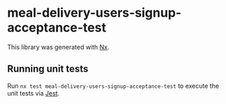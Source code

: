 # meal-delivery-users-signup-acceptance-test

This library was generated with [Nx](https://nx.dev).

## Running unit tests

Run `nx test meal-delivery-users-signup-acceptance-test` to execute the unit tests via [Jest](https://jestjs.io).
